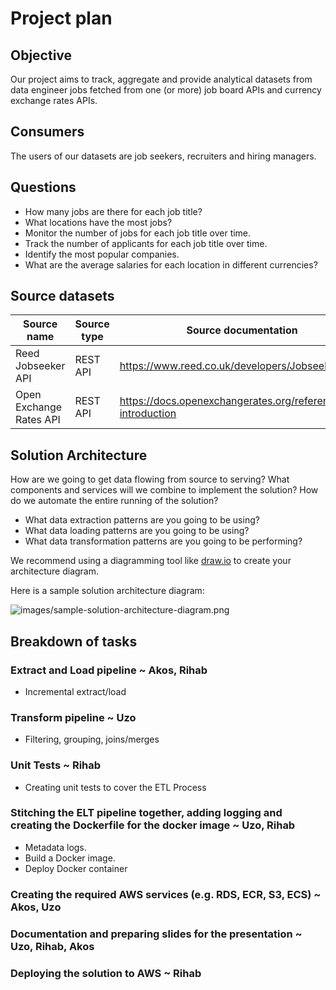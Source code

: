 # Project plan 

## Objective 
Our project aims to track, aggregate and provide analytical datasets from data engineer jobs fetched from one (or more) job board APIs and currency exchange rates APIs.

## Consumers 
The users of our datasets are job seekers, recruiters and hiring managers.

## Questions 
 - How many jobs are there for each job title?
 - What locations have the most jobs?
 - Monitor the number of jobs for each job title over time.
 - Track the number of applicants for each job title over time.
 - Identify the most popular companies.
 - What are the average salaries for each location in different currencies?

## Source datasets 

| Source name | Source type | Source documentation |
| - | - | - |
| Reed Jobseeker API| REST API | https://www.reed.co.uk/developers/Jobseeker | 
| Open Exchange Rates API | REST API | https://docs.openexchangerates.org/reference/api-introduction | 




## Solution Architecture
How are we going to get data flowing from source to serving? What components and services will we combine to implement the solution? How do we automate the entire running of the solution? 

- What data extraction patterns are you going to be using? 
- What data loading patterns are you going to be using? 
- What data transformation patterns are you going to be performing? 

We recommend using a diagramming tool like [draw.io](https://draw.io/) to create your architecture diagram. 

Here is a sample solution architecture diagram: 

![images/sample-solution-architecture-diagram.png](images/sample-solution-architecture-diagram.png)

## Breakdown of tasks 

### Extract and Load pipeline ~ Akos, Rihab
- Incremental extract/load
### Transform pipeline ~ Uzo
- Filtering, grouping, joins/merges
### Unit Tests ~ Rihab 
- Creating unit tests to cover the ETL Process

### Stitching the ELT pipeline together, adding logging and creating the Dockerfile for the docker image ~ Uzo, Rihab
-  Metadata logs.
-  Build a Docker image.
-  Deploy Docker container
### Creating the required AWS services (e.g. RDS, ECR, S3, ECS) ~ Akos, Uzo

### Documentation and preparing slides for the presentation ~ Uzo, Rihab, Akos

### Deploying the solution to AWS ~ Rihab
